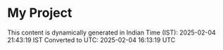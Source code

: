 # My Project

This content is dynamically generated in Indian Time (IST): 2025-02-04 21:43:19 IST
Converted to UTC: 2025-02-04 16:13:19 UTC
